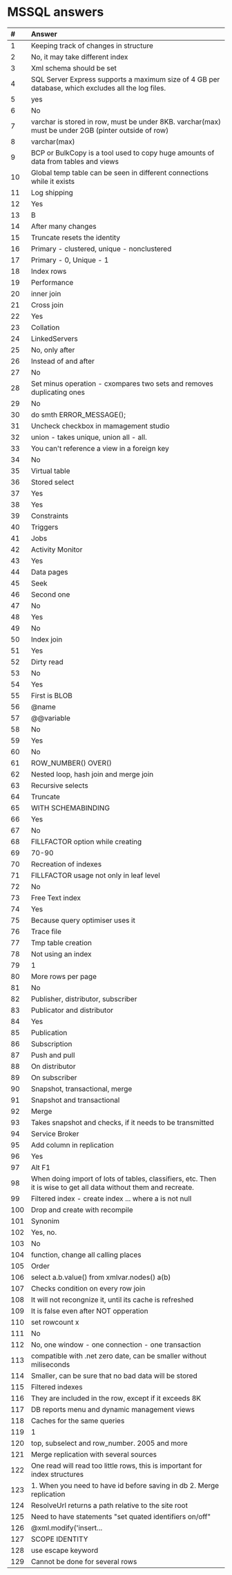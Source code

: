 # MSSQL answers

| #   | Answer                                                                                                            |
| :-- | :---------------------------------------------------------------------------------------------------------------- |
| 1   | Keeping track of changes in structure                                                                             |
| 2   | No, it may take different index                                                                                   |
| 3   | Xml schema should be set                                                                                          |
| 4   | SQL Server Express supports a maximum size of 4 GB per database, which excludes all the log files.                |
| 5   | yes                                                                                                               |
| 6   | No                                                                                                                |
| 7   | varchar is stored in row, must be under 8KB. varchar(max) must be under 2GB (pinter outside of row)               |
| 8   | varchar(max)                                                                                                      |
| 9   | BCP or BulkCopy is a tool used to copy huge amounts of data from tables and views                                 |
| 10  | Global temp table can be seen in different connections while it exists                                            |
| 11  | Log shipping                                                                                                      |
| 12  | Yes                                                                                                               |
| 13  | B                                                                                                                 |
| 14  | After many changes                                                                                                |
| 15  | Truncate resets the identity                                                                                      |
| 16  | Primary - clustered, unique - nonclustered                                                                        |
| 17  | Primary - 0, Unique - 1                                                                                           |
| 18  | Index rows                                                                                                        |
| 19  | Performance                                                                                                       |
| 20  | inner join                                                                                                        |
| 21  | Cross join                                                                                                        |
| 22  | Yes                                                                                                               |
| 23  | Collation                                                                                                         |
| 24  | LinkedServers                                                                                                     |
| 25  | No, only after                                                                                                    |
| 26  | Instead of and after                                                                                              |
| 27  | No                                                                                                                |
| 28  | Set minus operation - cxompares two sets and removes duplicating ones                                             |
| 29  | No                                                                                                                |
| 30  | do smth ERROR_MESSAGE();                                                                                          |
| 31  | Uncheck checkbox in mamagement studio                                                                             |
| 32  | union - takes unique, union all - all.                                                                            |
| 33  | You can't reference a view in a foreign key                                                                       |
| 34  | No                                                                                                                |
| 35  | Virtual table                                                                                                     |
| 36  | Stored select                                                                                                     |
| 37  | Yes                                                                                                               |
| 38  | Yes                                                                                                               |
| 39  | Constraints                                                                                                       |
| 40  | Triggers                                                                                                          |
| 41  | Jobs                                                                                                              |
| 42  | Activity Monitor                                                                                                  |
| 43  | Yes                                                                                                               |
| 44  | Data pages                                                                                                        |
| 45  | Seek                                                                                                              |
| 46  | Second one                                                                                                        |
| 47  | No                                                                                                                |
| 48  | Yes                                                                                                               |
| 49  | No                                                                                                                |
| 50  | Index join                                                                                                        |
| 51  | Yes                                                                                                               |
| 52  | Dirty read                                                                                                        |
| 53  | No                                                                                                                |
| 54  | Yes                                                                                                               |
| 55  | First is BLOB                                                                                                     |
| 56  | @name                                                                                                             |
| 57  | @@variable                                                                                                        |
| 58  | No                                                                                                                |
| 59  | Yes                                                                                                               |
| 60  | No                                                                                                                |
| 61  | ROW_NUMBER() OVER()                                                                                               |
| 62  | Nested loop, hash join and merge join                                                                             |
| 63  | Recursive selects                                                                                                 |
| 64  | Truncate                                                                                                          |
| 65  | WITH SCHEMABINDING                                                                                                |
| 66  | Yes                                                                                                               |
| 67  | No                                                                                                                |
| 68  | FILLFACTOR option while creating                                                                                  |
| 69  | 70-90                                                                                                             |
| 70  | Recreation of indexes                                                                                             |
| 71  | FILLFACTOR usage not only in leaf level                                                                           |
| 72  | No                                                                                                                |
| 73  | Free Text index                                                                                                   |
| 74  | Yes                                                                                                               |
| 75  | Because query optimiser uses it                                                                                   |
| 76  | Trace file                                                                                                        |
| 77  | Tmp table creation                                                                                                |
| 78  | Not using an index                                                                                                |
| 79  | 1                                                                                                                 |
| 80  | More rows per page                                                                                                |
| 81  | No                                                                                                                |
| 82  | Publisher, distributor, subscriber                                                                                |
| 83  | Publicator and distributor                                                                                        |
| 84  | Yes                                                                                                               |
| 85  | Publication                                                                                                       |
| 86  | Subscription                                                                                                      |
| 87  | Push and pull                                                                                                     |
| 88  | On distributor                                                                                                    |
| 89  | On subscriber                                                                                                     |
| 90  | Snapshot, transactional, merge                                                                                    |
| 91  | Snapshot and transactional                                                                                        |
| 92  | Merge                                                                                                             |
| 93  | Takes snapshot and checks, if it needs to be transmitted                                                          |
| 94  | Service Broker                                                                                                    |
| 95  | Add column in replication                                                                                         |
| 96  | Yes                                                                                                               |
| 97  | Alt F1                                                                                                            |
| 98  | When doing import of lots of tables, classifiers, etc. Then it is wise to get all data without them and recreate. |
| 99  | Filtered index - create index ... where a is not null                                                             |
| 100 | Drop and create with recompile                                                                                    |
| 101 | Synonim                                                                                                           |
| 102 | Yes, no.                                                                                                          |
| 103 | No                                                                                                                |
| 104 | function, change all calling places                                                                               |
| 105 | Order                                                                                                             |
| 106 | select a.b.value() from xmlvar.nodes() a(b)                                                                       |
| 107 | Checks condition on every row join                                                                                |
| 108 | It will not recongnize it, until its cache is refreshed                                                           |
| 109 | It is false even after NOT opperation                                                                             |
| 110 | set rowcount x                                                                                                    |
| 111 | No                                                                                                                |
| 112 | No, one window - one connection - one transaction                                                                 |
| 113 | compatible with .net zero date, can be smaller without miliseconds                                                |
| 114 | Smaller, can be sure that no bad data will be stored                                                              |
| 115 | Filtered indexes                                                                                                  |
| 116 | They are included in the row, except if it exceeds 8K                                                             |
| 117 | DB reports menu and dynamic management views                                                                      |
| 118 | Caches for the same queries                                                                                       |
| 119 | 1                                                                                                                 |
| 120 | top, subselect and row_number. 2005 and more                                                                      |
| 121 | Merge replication with several sources                                                                            |
| 122 | One read will read too little rows, this is important for index structures                                        |
| 123 | 1. When you need to have id before saving in db 2. Merge replication                                              |
| 124 | ResolveUrl returns a path relative to the site root                                                               |
| 125 | Need to have statements "set quated identifiers on/off"                                                           |
| 126 | @xml.modify('insert...                                                                                            |
| 127 | SCOPE IDENTITY                                                                                                    |
| 128 | use escape keyword                                                                                                |
| 129 | Cannot be done for several rows                                                                                   |
